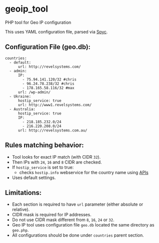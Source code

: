 geoip_tool
==========

PHP tool for Geo IP configuration

This uses YAML configuration file, parsed via [Spyc](https://github.com/mustangostang/spyc).

Configuration File (geo.db):
----------------------------

    countries:
      - default:
          url: http://revelsystems.com/
      - admin:
          IP:
            - 75.94.141.120/32 #chris
            - 96.24.78.238/32 #chris
            - 178.165.58.116/32 #max
          url: /wp-admin/
      - Ukraine:
          hostip_service: true
          url: http://www1.revelsystems.com/
      - Australia:
          hostip_service: true
          IP:
            - 218.185.232.0/24
            - 216.220.208.0/24
          url: http://revelsystems.com.au/

Rules matching behavior:
------------------------

- Tool looks for exact IP match (with CIDR `32`).
- Then IPs with `24`, `16` and `8` CIDR are checked.
- If `hostip_service` is set to true:
  - checks `hostip.info` webservice for the country name using [APIs](http://www.programmableweb.com/api/hostip.info)
- Uses default settings.

Limitations:
------------

- Each section is required to have `url` parameter (either absolute or relative).
- CIDR mask is required for IP addresses.
- Do not use CIDR mask different from `8`, `16`, `24` or `32`.
- Geo IP tool uses configuration file `geo.db` located the same directory as `geo.php`.
- All configurations should be done under `countries` parent section.
